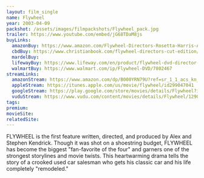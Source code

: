 ```yaml
---
layout: film_single
name: Flywheel
year: 2003-04-09
packshot: /assets/images/filmpackshots/Flywheel_pack.jpg
trailer: https://www.youtube.com/embed/jG68TDaM8js
buyLinks:
  amazonBuy: https://www.amazon.com/Flywheel-Directors-Rosetta-Harris-Armstrong/dp/B000VECADK/ref=sr_1_3?s=movies-tv&rps=1&ie=UTF8&qid=1532650393&sr=1-3&keywords=flywheel+dvd&refinements=p_85%3A2470955011
  cbdBuy: https://www.christianbook.com/flywheel-directors-cut-edition/pd/73690X?event=ESRCG
  mardelBuy:
  lifewayBuy: https://www.lifeway.com/en/product/flywheel-dvd-director-s-cut-P005119546
  walmartBuy: https://www.walmart.com/ip/Flywheel-DVD/7802467
streamLinks:
  amazonStream: https://www.amazon.com/dp/B000YRN79U?ref=sr_1_1_acs_kn_imdb_pa_dp&qid=1532650424&sr=1-1-acs&autoplay=0
  appleStream: https://itunes.apple.com/us/movie/flywheel/id299047041
  googleStream: https://play.google.com/store/movies/details/Flywheel?id=YoP_YfJXDc0
  vuduStream: https://www.vudu.com/content/movies/details/Flywheel/129066
tags:
premium:
movieSite:
relatedSite:
---
```

FLYWHEEL is the first feature written, directed, and produced by Alex and Stephen Kendrick. Though it was shot on a shoestring budget, FLYWHEEL has become the biggest "fan-favorite of the four" and garners one of the strongest storylines and movie twists. This heartwarming drama tells the story of a crooked used car salesman who gets his classic car and his life completely "remodeled."
